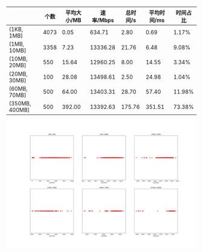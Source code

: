 |   |个数|平均大小/MB|速率/Mbps|总时间/s|平均时间/ms|时间占比|
|---|---|---|---|---|---|---|
|(1KB, 1MB]|4073|0.05|634.71|2.80|0.69|1.17%|
|(1MB, 10MB]|3358|7.23|13336.28|21.76|6.48|9.08%|
|(10MB, 20MB]|550|15.64|12960.25|8.00|14.55|3.34%|
|(20MB, 30MB]|100|28.08|13498.61|2.50|24.98|1.04%|
|(60MB, 70MB]|500|64.00|13403.31|28.70|57.40|11.98%|
|(350MB, 400MB]|500|392.00|13392.63|175.76|351.51|73.38%|

![](./速率分布.jpg)
